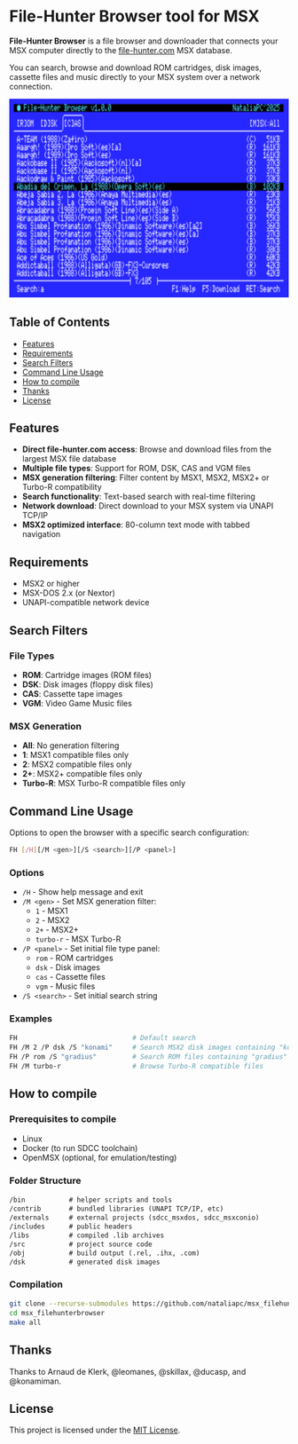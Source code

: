 # File-Hunter Browser tool for MSX

**File-Hunter Browser** is a file browser and downloader that connects your MSX computer directly to the [file-hunter.com](https://file-hunter.com) MSX database.

You can search, browse and download ROM cartridges, disk images, cassette files and music directly to your MSX system over a network connection.

![FH Browser Screenshot](assets/screenshot.png)

## Table of Contents
- [Features](#features)  
- [Requirements](#requirements)  
- [Search Filters](#search-filters)
- [Command Line Usage](#command-line-usage)
- [How to compile](#how-to-compile)  
- [Thanks](#thanks)  
- [License](#license)  

## Features
- **Direct file-hunter.com access**: Browse and download files from the largest MSX file database
- **Multiple file types**: Support for ROM, DSK, CAS and VGM files
- **MSX generation filtering**: Filter content by MSX1, MSX2, MSX2+ or Turbo-R compatibility
- **Search functionality**: Text-based search with real-time filtering
- **Network download**: Direct download to your MSX system via UNAPI TCP/IP
- **MSX2 optimized interface**: 80-column text mode with tabbed navigation

## Requirements
- MSX2 or higher  
- MSX-DOS 2.x (or Nextor)  
- UNAPI-compatible network device  

## Search Filters

### File Types
- **ROM**: Cartridge images (ROM files)
- **DSK**: Disk images (floppy disk files)  
- **CAS**: Cassette tape images
- **VGM**: Video Game Music files

### MSX Generation
- **All**: No generation filtering
- **1**: MSX1 compatible files only
- **2**: MSX2 compatible files only
- **2+**: MSX2+ compatible files only
- **Turbo-R**: MSX Turbo-R compatible files only

## Command Line Usage

Options to open the browser with a specific search configuration:

```bash
FH [/H][/M <gen>][/S <search>][/P <panel>]
```

### Options
- `/H` - Show help message and exit
- `/M <gen>` - Set MSX generation filter:
  - `1` - MSX1
  - `2` - MSX2  
  - `2+` - MSX2+
  - `turbo-r` - MSX Turbo-R
- `/P <panel>` - Set initial file type panel:
  - `rom` - ROM cartridges
  - `dsk` - Disk images
  - `cas` - Cassette files
  - `vgm` - Music files
- `/S <search>` - Set initial search string

### Examples
```bash
FH                             # Default search
FH /M 2 /P dsk /S "konami"     # Search MSX2 disk images containing "konami"
FH /P rom /S "gradius"         # Search ROM files containing "gradius"
FH /M turbo-r                  # Browse Turbo-R compatible files
```

## How to compile

### Prerequisites to compile
- Linux  
- Docker (to run SDCC toolchain)  
- OpenMSX (optional, for emulation/testing)  

### Folder Structure
```
/bin           # helper scripts and tools
/contrib       # bundled libraries (UNAPI TCP/IP, etc)
/externals     # external projects (sdcc_msxdos, sdcc_msxconio)
/includes      # public headers
/libs          # compiled .lib archives
/src           # project source code
/obj           # build output (.rel, .ihx, .com)
/dsk           # generated disk images
```

### Compilation
```bash
git clone --recurse-submodules https://github.com/nataliapc/msx_filehunterbrowser.git
cd msx_filehunterbrowser
make all
```

## Thanks
Thanks to Arnaud de Klerk, @leomanes, @skillax, @ducasp, and @konamiman.

## License
This project is licensed under the [MIT License](LICENSE).
